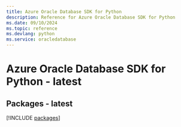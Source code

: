 ```yaml
---
title: Azure Oracle Database SDK for Python
description: Reference for Azure Oracle Database SDK for Python
ms.date: 09/10/2024
ms.topic: reference
ms.devlang: python
ms.service: oracledatabase
---
```

# Azure Oracle Database SDK for Python - latest
## Packages - latest
[!INCLUDE [packages](oracle-database-index.md)]